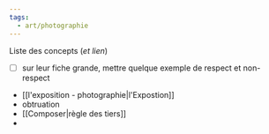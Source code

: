 ```yaml
---
tags:
  - art/photographie
---
```



Liste des concepts (*et lien*)
- [ ] sur leur fiche grande, mettre quelque exemple de respect et non-respect
- [[l'exposition - photographie|l'Expostion]]
- obtruation
- [[Composer|règle des tiers]]
- 